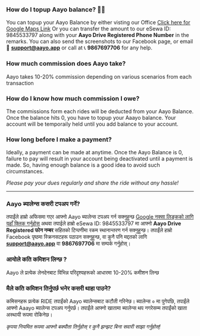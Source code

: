 ### How do I topup Aayo balance? 🙋‍♂️
You can topup your Aayo Balance by either visting our Office [Click here for Google Maps Link](https://goo.gl/maps/WaqEa8KXgsbfAhry9)
Or you can transfer the amount to our eSewa ID: 9845533797 along with your **Aayo Drive Registered Phone Number** in the remarks. You can also send the screenshots to our Facebook page, or email 📧 **support@aayo.app** or call at 📞 **9867697706** for any help. 

### How much commission does Aayo take?
Aayo takes 10-20% commission depending on various scenarios from each transaction

### How do I know how much commission I owe?
The commissions form each rides will be deducted from your Aayo Balance. Once the balance hits 0, you have to topup your Aaayo balance. Your account will be temporaily held until you add balance to your account.

### How long before I make a payment?
Ideally, a payment can be made at anytime. Once the Aayo Balance is 0, failure to pay will result in your account being deactivated until a payment is made. So, having enough balance is a good idea to avoid such circumstances.

*Please pay your dues regularly and share the ride without any hassle!*

<hr>

### Aayo ब्यालेन्स कसरी टपअप गर्ने?
तपाईंले हाम्रो अफिसमा गएर आफ्नो Aayo ब्यालेन्स टपअप गर्न सक्नुहुन्छ [Google नक्सा लिङ्कको लागि यहाँ क्लिक गर्नुहोस्](https://goo.gl/maps/WaqEa8KXgsbfAhry9)
अथवा तपाईले हाम्रो eSewa ID: 9845533797 मा आफ्नो **Aayo Drive Registered फोन नम्बर** सहितको टिप्पणीमा रकम स्थानान्तरण गर्न सक्नुहुन्छ। तपाईंले हाम्रो Facebook पृष्ठमा स्क्रिनसटहरू पठाउन सक्नुहुन्छ, वा कुनै पनि मद्दतको लागि **support@aayo.app** वा **9867697706** मा सम्पर्क गर्नुहोस्।

### आयोले कति कमिशन लिन्छ ?
Aayo ले प्रत्येक लेनदेनबाट विभिन्न परिदृश्यहरूको आधारमा 10-20% कमीशन लिन्छ

### मैले कति कमिशन तिर्नुपर्छ भनेर कसरी थाहा पाउने?
कमिसनहरू प्रत्येक RIDE तपाईंको Aayo ब्यालेन्सबाट कटौती गरिनेछ। ब्यालेन्स ० मा पुगेपछि, तपाईंले आफ्नो Aaayo ब्यालेन्स टपअप गर्नुपर्छ। तपाईंले आफ्नो खातामा ब्यालेन्स थप नगरेसम्म तपाईंको खाता अस्थायी रूपमा रोकिनेछ।


*कृपया नियमित रूपमा आफ्नो बक्यौता तिर्नुहोस् र कुनै झन्झट बिना सवारी साझा गर्नुहोस्!*